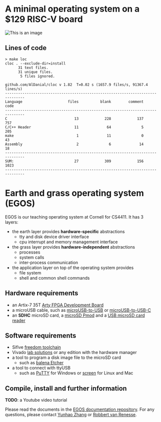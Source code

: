 # A minimal operating system on a $129 RISC-V board

![This is an image](https://dolobyte.net/print/egos-riscv.jpg)

## Lines of code
```shell
> make loc
cloc . --exclude-dir=install
      31 text files.
      31 unique files.                              
       5 files ignored.

github.com/AlDanial/cloc v 1.82  T=0.02 s (1657.9 files/s, 91367.4 lines/s)
-------------------------------------------------------------------------------
Language                     files          blank        comment           code
-------------------------------------------------------------------------------
C                               13            228            137            757
C/C++ Header                    11             64              5            205
make                             1             11              0             43
Assembly                         2              6             14             18
-------------------------------------------------------------------------------
SUM:                            27            309            156           1023
-------------------------------------------------------------------------------

```
# Earth and grass operating system (EGOS)

EGOS is our teaching operating system at Cornell for CS4411. It has 3 layers: 
* the earth layer provides **hardware-specific** abstractions
    * tty and disk device driver interface
    * cpu interrupt and memory management interface
* the grass layer provides **hardware-independent** abstractions
    * processes
    * system calls
    * inter-process communication
* the application layer on top of the operating system provides
    * file system
    * shell and common shell commands

## Hardware requirements
* an Artix-7 35T [Arty FPGA Development Board](https://digilent.com/shop/arty-a7-artix-7-fpga-development-board/)
* a microUSB cable, such as [microUSB-to-USB](https://www.amazon.com/CableCreation-Charging-Shielded-Charger-Compatible/dp/B07CKXQ9NB?ref_=ast_sto_dp&th=1&psc=1) or [microUSB-to-USB-C](https://www.amazon.com/dp/B0744BKDRD?psc=1&ref=ppx_yo2_dt_b_product_details)
* an **SDHC** microSD card, a [microSD Pmod](https://digilent.com/reference/pmod/pmodmicrosd/start?redirect=1) and a [USB microSD card reader](https://www.amazon.com/dp/B07G5JV2B5?psc=1&ref=ppx_yo2_dt_b_product_details)

## Software requirements
* Sifive [freedom toolchain](https://github.com/sifive/freedom-tools/releases/tag/v2020.04.0-Toolchain.Only)
* Vivado [lab solutions](https://www.xilinx.com/support/download.html) or any edition with the hardware manager
* a tool to program a disk image file to the microSD card 
    * such as [balena Etcher](https://www.balena.io/etcher/)
* a tool to connect with ttyUSB
    * such as [PuTTY](https://www.putty.org/) for Windows or [screen](https://linux.die.net/man/1/screen) for Linux and Mac

## Compile, install and further information

**TODO**: a Youtube video tutorial

Please read the documents in the [EGOS documentation repository](). 
For any questions, please contact [Yunhao Zhang](https://dolobyte.net/) or [Robbert van Renesse](https://www.cs.cornell.edu/home/rvr/).
